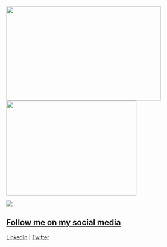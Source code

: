 <a href="https://github.com/r4msolo">
<img height="250em" width="410" align="center" src="https://github-readme-stats.vercel.app/api?username=r4msolo&show_icons=true&theme=tokyonight&include_all_commits=true&count_private=true"/>
<img height="250em" width="345" align="center" src="https://github-readme-stats.vercel.app/api/top-langs/?username=r4msolo&layout=compact&langs_count=16&theme=tokyonight"/>

![](http://www.hackthebox.eu/badge/image/172400)
## Follow me on my social media

[LinkedIn](https://www.linkedin.com/in/igor-m-martins-705a50192) | [Twitter](https://www.twitter.com/r4msolo)
